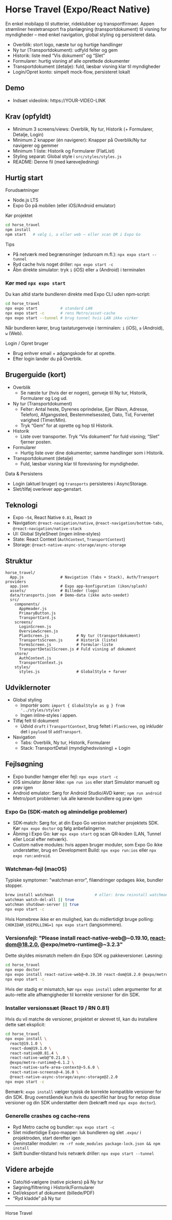 # Horse Travel (Expo/React Native)

En enkel mobilapp til stutterier, rideklubber og transportfirmaer. Appen strømliner hestetransport fra planlægning (transportdokument) til visning for myndigheder – med enkel navigation, global styling og persisteret data.

- Overblik: stort logo, næste tur og hurtige handlinger
- Ny tur (Transportdokument): udfyld felter og gem
- Historik: liste med “Vis dokument” og “Slet”
- Formularer: hurtig visning af alle oprettede dokumenter
- Transportdokument (detalje): fuld, læsbar visning klar til myndigheder
- Login/Opret konto: simpelt mock‑flow, persisteret lokalt

## Demo
- Indsæt videolink: https://YOUR-VIDEO-LINK

## Krav (opfyldt)
- Minimum 3 screens/views: Overblik, Ny tur, Historik (+ Formularer, Detalje, Login)
- Minimum 2 knapper (én navigerer): Knapper på Overblik/Ny tur navigerer og gemmer
- Minimum 1 liste: Historik og Formularer (FlatList)
- Styling separat: Global style i `src/styles/styles.js`
- README: Denne fil (med kørevejledning)

## Hurtig start
Forudsætninger
- Node.js LTS
- Expo Go på mobilen (eller iOS/Android emulator)

Kør projektet
```bash
cd horse_travel
npm install
npm start   # vælg i, a eller web – eller scan QR i Expo Go
```
Tips
- På netværk med begrænsninger (eduroam m.fl.): `npx expo start --tunnel`
- Ryd cache hvis noget driller: `npx expo start -c`
- Åbn direkte simulator: tryk `i` (iOS) eller `a` (Android) i terminalen

### Kør med `npx expo start`
Du kan altid starte bundleren direkte med Expo CLI uden npm‑script:

```bash
cd horse_travel
npx expo start          # standard LAN
npx expo start -c       # rens Metro/asset‑cache
npx expo start --tunnel # brug tunnel hvis LAN ikke virker
```
Når bundleren kører, brug tastaturgenveje i terminalen: `i` (iOS), `a` (Android), `w` (Web).

Login / Opret bruger
- Brug enhver email + adgangskode for at oprette.
- Efter login lander du på Overblik.

## Brugerguide (kort)
- Overblik
  - Se næste tur (hvis der er nogen), genveje til Ny tur, Historik, Formularer og Log ud.
- Ny tur (Transportdokument)
  - Felter: Antal heste, Dyrenes oprindelse, Ejer (Navn, Adresse, Telefon), Afgangssted, Bestemmelsessted, Dato, Tid, Forventet varighed (Timer/Min).
  - Tryk “Gem” for at oprette og hop til Historik.
- Historik
  - Liste over transporter. Tryk “Vis dokument” for fuld visning; “Slet” fjerner posten.
- Formularer
  - Hurtig liste over dine dokumenter; samme handlinger som i Historik.
- Transportdokument (detalje)
  - Fuld, læsbar visning klar til forevisning for myndigheder.

Data & Persistens
- Login (aktuel bruger) og `transports` persisteres i AsyncStorage.
- Slet/tilføj overlever app‑genstart.

## Teknologi
- Expo `~54`, React Native `0.81`, React `19`
- Navigation: `@react-navigation/native`, `@react-navigation/bottom-tabs`, `@react-navigation/native-stack`
- UI: Global StyleSheet (ingen inline‑styles)
- State: React Context (`AuthContext`, `TransportContext`)
- Storage: `@react-native-async-storage/async-storage`

## Struktur
```
horse_travel/
  App.js                # Navigation (Tabs + Stack), Auth/Transport providers
  app.json              # Expo app‑konfiguration (ikon/splash)
  assets/               # Billeder (logo)
  data/transports.json  # Demo‑data (ikke auto‑seedet)
  src/
    components/
      AppHeader.js
      PrimaryButton.js
      TransportCard.js
    screens/
      LoginScreen.js
      OverviewScreen.js
      PlanScreen.js            # Ny tur (transportdokument)
      TransportsScreen.js      # Historik (liste)
      FormsScreen.js           # Formular‑liste
      TransportDetailScreen.js # Fuld visning af dokument
    store/
      AuthContext.js
      TransportContext.js
    styles/
      styles.js                # GlobalStyle + farver
```

## Udviklernoter
- Global styling
  - Importér som: `import { GlobalStyle as g } from '../styles/styles'`
  - Ingen inline‑styles i appen.
- Tilføj felt til dokument
  - Udvid `draft` i `TransportContext`, brug feltet i `PlanScreen`, og inkludér det i `payload` til `addTransport`.
- Navigation
  - Tabs: Overblik, Ny tur, Historik, Formularer
  - Stack: TransportDetail (myndighedsvisning) + Login

## Fejlsøgning
- Expo bundler hænger eller fejl: `npx expo start -c`
- iOS simulator åbner ikke: `npm run ios` eller start Simulator manuelt og prøv igen
- Android emulator: Sørg for Android Studio/AVD kører; `npm run android`
- Metro/port problemer: luk alle kørende bundlere og prøv igen

### Expo Go (SDK‑match og almindelige problemer)
- SDK‑match: Sørg for, at din Expo Go version matcher projektets SDK. Kør `npx expo doctor` og følg anbefalingerne.
- Åbning i Expo Go: kør `npx expo start` og scan QR‑koden (LAN, Tunnel eller Local efter netværk).
- Custom native modules: hvis appen bruger moduler, som Expo Go ikke understøtter, brug en Development Build: `npx expo run:ios` eller `npx expo run:android`.

### Watchman‑fejl (macOS)
Typiske symptomer: "watchman error", filændringer opdages ikke, bundler stopper.

```bash
brew install watchman                  # eller: brew reinstall watchman
watchman watch-del-all || true
watchman shutdown-server || true
npx expo start -c
```
Hvis Homebrew ikke er en mulighed, kan du midlertidigt bruge polling: `CHOKIDAR_USEPOLLING=1 npx expo start` (langsommere).

### Versionsfejl: "Please install react-native-web@~0.19.10, react-dom@18.2.0, @expo/metro-runtime@~3.2.3"
Dette skyldes mismatch mellem din Expo SDK og pakkeversioner. Løsning:

```bash
cd horse_travel
npx expo doctor
npx expo install react-native-web@~0.19.10 react-dom@18.2.0 @expo/metro-runtime@~3.2.3
npx expo start -c
```
Hvis der stadig er mismatch, kør `npx expo install` uden argumenter for at auto-rette alle afhængigheder til korrekte versioner for din SDK.

### Installer versionssæt (React 19 / RN 0.81)
Hvis du vil matche de versioner, projektet er skrevet til, kan du installere dette sæt eksplicit:

```bash
cd horse_travel
npx expo install \
  react@19.1.0 \
  react-dom@19.1.0 \
  react-native@0.81.4 \
  react-native-web@^0.21.0 \
  @expo/metro-runtime@~6.1.2 \
  react-native-safe-area-context@~5.6.0 \
  react-native-screens@~4.16.0 \
  @react-native-async-storage/async-storage@2.2.0
npx expo start -c
```
Bemærk: `expo install` vælger typisk de korrekte kompatible versioner for din SDK. Brug ovenstående kun hvis du specifikt har brug for netop disse versioner og din SDK understøtter dem (bekræft med `npx expo doctor`).

### Generelle crashes og cache‑rens
- Ryd Metro cache og bundler: `npx expo start -c`
- Slet midlertidige Expo‑mapper: luk bundleren og slet `.expo/` i projektroden, start derefter igen
- Geninstaller moduler: `rm -rf node_modules package-lock.json && npm install`
- Skift bundler‑tilstand hvis netværk driller: `npx expo start --tunnel`

## Videre arbejde 
- Dato/tid‑vælgere (native pickers) på Ny tur
- Søgning/filtrering i Historik/Formularer
- Del/eksport af dokument (billede/PDF)
- “Ryd kladde” på Ny tur

---
Horse Travel
